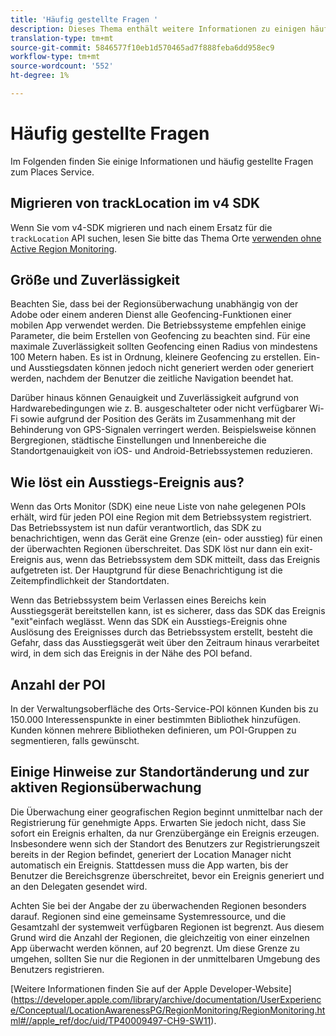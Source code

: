 ```yaml
---
title: 'Häufig gestellte Fragen '
description: Dieses Thema enthält weitere Informationen zu einigen häufig gestellten Fragen.
translation-type: tm+mt
source-git-commit: 5846577f10eb1d570465ad7f888feba6dd958ec9
workflow-type: tm+mt
source-wordcount: '552'
ht-degree: 1%

---
```



# Häufig gestellte Fragen 

Im Folgenden finden Sie einige Informationen und häufig gestellte Fragen zum Places Service.

## Migrieren von trackLocation im v4 SDK

Wenn Sie vom v4-SDK migrieren und nach einem Ersatz für die `trackLocation` API suchen, lesen Sie bitte das Thema Orte [verwenden ohne Active Region Monitoring](use-places-without-active-monitoring.md).

## Größe und Zuverlässigkeit

Beachten Sie, dass bei der Regionsüberwachung unabhängig von der Adobe oder einem anderen Dienst alle Geofencing-Funktionen einer mobilen App verwendet werden. Die Betriebssysteme empfehlen einige Parameter, die beim Erstellen von Geofencing zu beachten sind. Für eine maximale Zuverlässigkeit sollten Geofencing einen Radius von mindestens 100 Metern haben. Es ist in Ordnung, kleinere Geofencing zu erstellen. Ein- und Ausstiegsdaten können jedoch nicht generiert werden oder generiert werden, nachdem der Benutzer die zeitliche Navigation beendet hat.

Darüber hinaus können Genauigkeit und Zuverlässigkeit aufgrund von Hardwarebedingungen wie z. B. ausgeschalteter oder nicht verfügbarer Wi-Fi sowie aufgrund der Position des Geräts im Zusammenhang mit der Behinderung von GPS-Signalen verringert werden. Beispielsweise können Bergregionen, städtische Einstellungen und Innenbereiche die Standortgenauigkeit von iOS- und Android-Betriebssystemen reduzieren.

## Wie löst ein Ausstiegs-Ereignis aus?

Wenn das Orts Monitor (SDK) eine neue Liste von nahe gelegenen POIs erhält, wird für jeden POI eine Region mit dem Betriebssystem registriert. Das Betriebssystem ist nun dafür verantwortlich, das SDK zu benachrichtigen, wenn das Gerät eine Grenze (ein- oder ausstieg) für einen der überwachten Regionen überschreitet. Das SDK löst nur dann ein exit-Ereignis aus, wenn das Betriebssystem dem SDK mitteilt, dass das Ereignis aufgetreten ist. Der Hauptgrund für diese Benachrichtigung ist die Zeitempfindlichkeit der Standortdaten.

Wenn das Betriebssystem beim Verlassen eines Bereichs kein Ausstiegsgerät bereitstellen kann, ist es sicherer, dass das SDK das Ereignis &quot;exit&quot;einfach weglässt. Wenn das SDK ein Ausstiegs-Ereignis ohne Auslösung des Ereignisses durch das Betriebssystem erstellt, besteht die Gefahr, dass das Ausstiegsgerät weit über den Zeitraum hinaus verarbeitet wird, in dem sich das Ereignis in der Nähe des POI befand.

## Anzahl der POI

In der Verwaltungsoberfläche des Orts-Service-POI können Kunden bis zu 150.000 Interessenspunkte in einer bestimmten Bibliothek hinzufügen. Kunden können mehrere Bibliotheken definieren, um POI-Gruppen zu segmentieren, falls gewünscht.

## Einige Hinweise zur Standortänderung und zur aktiven Regionsüberwachung

Die Überwachung einer geografischen Region beginnt unmittelbar nach der Registrierung für genehmigte Apps. Erwarten Sie jedoch nicht, dass Sie sofort ein Ereignis erhalten, da nur Grenzübergänge ein Ereignis erzeugen. Insbesondere wenn sich der Standort des Benutzers zur Registrierungszeit bereits in der Region befindet, generiert der Location Manager nicht automatisch ein Ereignis. Stattdessen muss die App warten, bis der Benutzer die Bereichsgrenze überschreitet, bevor ein Ereignis generiert und an den Delegaten gesendet wird.

Achten Sie bei der Angabe der zu überwachenden Regionen besonders darauf. Regionen sind eine gemeinsame Systemressource, und die Gesamtzahl der systemweit verfügbaren Regionen ist begrenzt. Aus diesem Grund wird die Anzahl der Regionen, die gleichzeitig von einer einzelnen App überwacht werden können, auf 20 begrenzt. Um diese Grenze zu umgehen, sollten Sie nur die Regionen in der unmittelbaren Umgebung des Benutzers registrieren.

[Weitere Informationen finden Sie auf der Apple Developer-Website] (https://developer.apple.com/library/archive/documentation/UserExperience/Conceptual/LocationAwarenessPG/RegionMonitoring/RegionMonitoring.html#//apple_ref/doc/uid/TP40009497-CH9-SW11).
